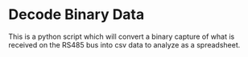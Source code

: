# Decode Binary Data

This is a python script which will convert a binary capture of what is received on the RS485 bus into csv data to analyze as a spreadsheet.
